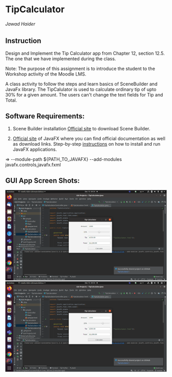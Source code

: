 # TipCalculator
###### Jawad Haider
## Instruction
Design and Implement the Tip Calculator app from Chapter 12, section 12.5. The one that we have implemented during the class.

Note: The purpose of this assignment is to introduce the student to the Workshop activity of the Moodle LMS.

A class activity to follow the steps and learn basics of SceneBuilder and JavaFx library. The TipCalulator is used to calculate ordinary tip of upto 30% for a given amount. 
The users can't change the text fields for Tip and Total.

## Software Requirements:
1. Scene Builder installation
[Official site](https://gluonhq.com/products/scene-builder/) to download Scene Builder.

2. [Official site](https://openjfx.io/) of JavaFX where you can find official documentation as well as download links.
Step-by-step [instructions](https://openjfx.io/openjfx-docs/) on how to install and run JavaFX applications.

=> --module-path ${PATH_TO_JAVAFX} --add-modules javafx.controls,javafx.fxml

## GUI App Screen Shots:
![](images/Screenshot%20from%202020-12-15%2004-54-35.png)
![](images/Screenshot%20from%202020-12-15%2004-54-43.png)
